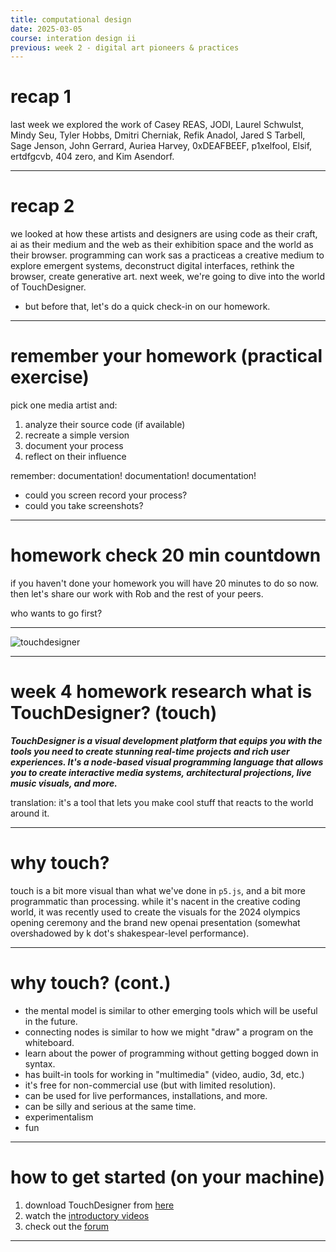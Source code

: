 ```yaml
---
title: computational design
date: 2025-03-05
course: interation design ii
previous: week 2 - digital art pioneers & practices
---
```

# recap 1

last week we explored the work of Casey REAS, JODI, Laurel Schwulst, Mindy Seu, Tyler Hobbs, Dmitri Cherniak, Refik Anadol,  Jared S Tarbell, Sage Jenson, John Gerrard, Auriea Harvey, 0xDEAFBEEF, p1xelfool, Elsif, ertdfgcvb, 404 zero, and Kim Asendorf.

---
# recap 2

we looked at how these artists and designers are using code as their craft, ai as their medium and the web as their exhibition space and the world as their browser. programming can work sas a practiceas a creative medium to explore emergent systems, deconstruct digital interfaces, rethink the browser, create generative art. next week, we're going to dive into the world of TouchDesigner.

- but before that, let's do a quick check-in on our homework.

---
# remember your homework (practical exercise)

pick one media artist and:
1. analyze their source code (if available)
2. recreate a simple version
3. document your process
4. reflect on their influence

remember: documentation! documentation! documentation!
* could you screen record your process?
* could you take screenshots?


---
# homework check 20 min countdown

if you haven't done  your homework you will have 20 minutes to do so now.
then let's share our work with Rob and the rest of your peers. 


who wants to go first?

---


![touchdesigner](https://scontent.fakl1-3.fna.fbcdn.net/v/t39.30808-6/476119608_1030228592483186_6977863326929176294_n.jpg?_nc_cat=105&ccb=1-7&_nc_sid=cc71e4&_nc_ohc=HuCax5xbQaEQ7kNvgHHDc2L&_nc_oc=AdhcbPOXyBWs-kzg3HA0wRr60oruS8KL6wsLHGliPxIm5BPzH5DgacObo0RwnD4eLPlDoRCe_IHyXQlmKpl_-ll8&_nc_zt=23&_nc_ht=scontent.fakl1-3.fna&_nc_gid=AFC3uCT57yddkwFcuSGL15Z&oh=00_AYCo9-t1E9Yxuezh8j3z-H7zefh17_J3_YlIk8TT4k9B1Q&oe=67C6F19F)

---

# week 4 homework research what is TouchDesigner? (touch)

***TouchDesigner is a visual development platform that equips you with the tools you need to create stunning real-time projects and rich user experiences. It's a node-based visual programming language that allows you to create interactive media systems, architectural projections, live music visuals, and more.***

translation: it's a tool that lets you make cool stuff that reacts to the world around it.

---
# why touch?

touch is a bit more visual than what we've done in `p5.js`, and a bit more programmatic than processing. while it's nacent in the creative coding world, it was recently used to create the visuals for the 2024 olympics opening ceremony and the brand new openai presentation (somewhat overshadowed by k dot's shakespear-level performance).

---
# why touch? (cont.)

- the mental model is similar to other emerging tools which will be useful in the future.
- connecting nodes is similar to how we might "draw" a program on the whiteboard. 
- learn about the power of programming without getting bogged down in syntax.
- has built-in tools for working in "multimedia" (video, audio, 3d, etc.)
- it's free for non-commercial use (but with limited resolution).
- can be used for live performances, installations, and more.
- can be silly and serious at the same time.
- experimentalism
- fun


---

# how to get started (on your machine)

1. download TouchDesigner from [here](https://derivative.ca/download)
2. watch the [introductory videos](https://derivative.ca/community)
3. check out the [forum](https://forum.derivative.ca/)

---



